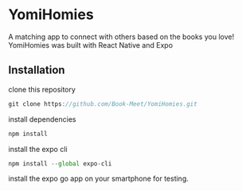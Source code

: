 # YomiHomies
A matching app to connect with others based on the books you love! YomiHomies was built with React Native and Expo

## Installation
clone this repository
```javascript
git clone https://github.com/Book-Meet/YomiHomies.git
```
install dependencies
```javascript
npm install
```
install the expo cli
```javascript
npm install --global expo-cli
```
install the expo go app on your smartphone for testing.

